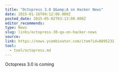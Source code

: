 ```yaml
---
title: "Octopress 3.0 Q&amp;A on Hacker News"
date: 2015-01-16T04:12:00.000Z
posted_date: 2015-05-02T03:13:00.000Z
editor_recommends:
type: News
slug: links/octopress-30-qa-on-hacker-news
source:
link: https://news.ycombinator.com/item?id=8895231
tool:
  - tool/octopress.md
---
```

Octopress 3.0 is coming




